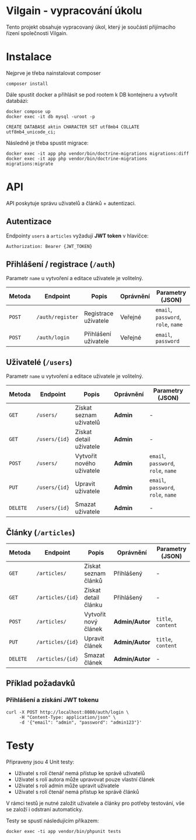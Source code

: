 Vilgain - vypracování úkolu
=================

Tento projekt obsahuje vypracovaný úkol, který je součástí přijímacího řízení společnosti Vilgain.


# Instalace

Nejprve je třeba nainstalovat composer

	composer install


Dále spustit docker a přihlásit se pod rootem k DB kontejneru a vytvořit databázi:

	docker compose up
    docker exec -it db mysql -uroot -p
    
    CREATE DATABASE aktin CHARACTER SET utf8mb4 COLLATE utf8mb4_unicode_ci;

Následně je třeba spustit migrace:

    docker exec -it app php vendor/bin/doctrine-migrations migrations:diff
    docker exec -it app php vendor/bin/doctrine-migrations migrations:migrate


# API

API poskytuje správu uživatelů a článků + autentizaci.

## Autentizace
Endpointy `users` a `articles` vyžadují **JWT token** v hlavičce:
    
    Authorization: Bearer {JWT_TOKEN}

## **Přihlášení / registrace (`/auth`)**

Parametr `name` u vytvoření a editace uživatele je volitelný.

| Metoda  | Endpoint          | Popis                       | Oprávnění  | Parametry (JSON)                    |
|---------|------------------|-----------------------------|------------|-------------------------------------|
| `POST`  | `/auth/register` | Registrace uživatele        | Veřejné    | `email`, `password`, `role`, `name` |
| `POST`  | `/auth/login`    | Přihlášení uživatele        | Veřejné    | `email`, `password`                 |


## **Uživatelé (`/users`)**

Parametr `name` u vytvoření a editace uživatele je volitelný.

| Metoda  | Endpoint          | Popis                      | Oprávnění  | Parametry (JSON)                    |
|---------|------------------|---------------------------|------------|-------------------------------------|
| `GET`   | `/users/`        | Získat seznam uživatelů   | **Admin**  | -                                   |
| `GET`   | `/users/{id}`    | Získat detail uživatele   | **Admin**  | -                                   |
| `POST`  | `/users/`        | Vytvořit nového uživatele | **Admin**  | `email`, `password`, `role`, `name` |
| `PUT`   | `/users/{id}`    | Upravit uživatele         | **Admin**  | `email`, `password`, `role`, `name` |
| `DELETE`| `/users/{id}`    | Smazat uživatele          | **Admin**  | -                                   |

## **Články (`/articles`)**

| Metoda  | Endpoint           | Popis                    | Oprávnění       | Parametry (JSON) |
|---------|-------------------|--------------------------|-----------------|------------------|
| `GET`   | `/articles/`      | Získat seznam článků     | Přihlášený      | - |
| `GET`   | `/articles/{id}`  | Získat detail článku     | Přihlášený      | - |
| `POST`  | `/articles/`      | Vytvořit nový článek     | **Admin/Autor** | `title`, `content` |
| `PUT`   | `/articles/{id}`  | Upravit článek           | **Admin/Autor** | `title`, `content` |
| `DELETE`| `/articles/{id}`  | Smazat článek            | **Admin/Autor** | - |

## **Příklad požadavků**

### **Přihlášení a získání JWT tokenu**
    curl -X POST http://localhost:8080/auth/login \
         -H "Content-Type: application/json" \
         -d '{"email": "admin", "password": "admin123"}'

# Testy

Připraveny jsou 4 Unit testy:

- Uživatel s rolí čtenář nemá přístup ke správě uživatelů
- Uživatel s rolí autora může upravovat pouze vlastní článek
- Uživatel s rolí admin může upravit uživatele
- Uživatel s rolí čtenář nemá přístup ke správě článků

V rámci testů je nutné založit uživatele a články pro potřeby testování, vše se založí i odstraní automaticky.

Testy se spustí následujícím příkazem:

    docker exec -ti app vendor/bin/phpunit tests